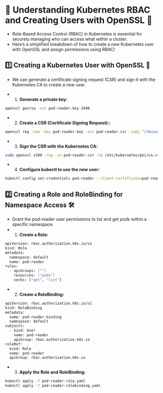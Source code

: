 # 🚀 Understanding Kubernetes RBAC and Creating Users with OpenSSL 🚀

* Role-Based Access Control (RBAC) in Kubernetes is essential for securely managing who can access what within a cluster.
*  Here’s a simplified breakdown of how to create a new Kubernetes user with OpenSSL and assign permissions using RBAC!

## 1️⃣ Creating a Kubernetes User with OpenSSL 🔐
* We can generate a certificate signing request (CSR) and sign it with the Kubernetes CA to create a new user.

* 1. **Generate a private key:**
```bash
openssl genrsa -out pod-reader.key 2048
```
* 2. **Create a CSR (Certificate Signing Request)::**
```bash
openssl req -new -key pod-reader.key -out pod-reader.csr -subj "/CN=pod-reader"
```
* 3. **Sign the CSR with the Kubernetes CA:**
```bash
sudo openssl x509 -req -in pod-reader.csr -CA /etc/kubernetes/pki/ca.crt -CAkey /etc/kubernetes/pki/ca.key -CAcreateserial -out pod-reader.crt -days 365
```
* 4. **Configure kubectl to use the new user:**
```bash
kubectl config set-credentials pod-reader --client-certificate=pod-reader.crt --client-key=pod-reader.key
```

## 2️⃣ Creating a Role and RoleBinding for Namespace Access 🛠️
* Grant the pod-reader user permissions to list and get pods within a specific namespace.
* 1. **Create a Role:**
```bash
apiVersion: rbac.authorization.k8s.io/v1
kind: Role
metadata:
  namespace: default
  name: pod-reader
rules:
  - apiGroups: [""]
    resources: ["pods"]
    verbs: ["get", "list"]
```

* 2. **Create a RoleBinding:**
```bash
apiVersion: rbac.authorization.k8s.io/v1
kind: RoleBinding
metadata:
  name: pod-reader-binding
  namespace: default
subjects:
  - kind: User
    name: pod-reader
    apiGroup: rbac.authorization.k8s.io
roleRef:
  kind: Role
  name: pod-reader
  apiGroup: rbac.authorization.k8s.io
```
* 3. **Apply the Role and RoleBinding:**
```bash
kubectl apply -f pod-reader-role.yaml
kubectl apply -f pod-reader-rolebinding.yaml
```


